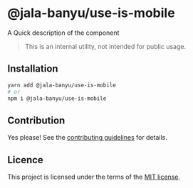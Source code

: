 # @jala-banyu/use-is-mobile

A Quick description of the component

> This is an internal utility, not intended for public usage.

## Installation

```sh
yarn add @jala-banyu/use-is-mobile
# or
npm i @jala-banyu/use-is-mobile
```

## Contribution

Yes please! See the
[contributing guidelines](https://github.com/Atnic/banyu/blob/master/CONTRIBUTING.md)
for details.

## Licence

This project is licensed under the terms of the
[MIT license](https://github.com/Atnic/banyu/blob/master/LICENSE).
